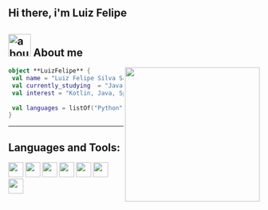 ## Hi there, i'm Luiz Felipe

## <img width="45" alt="about" src="https://raw.github.com/elizarov/elizarov/master/about.png"> About me

<img align="right" width="270" src="https://i2.wp.com/allhtaccess.info/wp-content/uploads/2018/03/programming.gif?fit=1281%2C716&ssl=1" />

```kotlin
object **LuizFelipe** {
 val name = "Luiz Felipe Silva Santos"
 val currently_studying  = "Java, Spring & Machine Learning"
 val interest = "Kotlin, Java, Spring, Mobile & Machine Learning"
 
 val languages = listOf("Python", "Java", "Kotlin") 
}
```

 <hr>
 
## **Languages and Tools:**  

<code><img height="30" src="https://img.shields.io/badge/Python-3776AB?style=for-the-badge&logo=python&logoColor=white"></code>
<code><img height="30" src="https://img.shields.io/badge/Pandas-2C2D72?style=for-the-badge&logo=pandas&logoColor=white"></code>
<code><img height="30" src="https://img.shields.io/badge/Jupyter-F37626.svg?&style=for-the-badge&logo=Jupyter&logoColor=white"></code>
<code><img height="30" src="https://img.shields.io/badge/scikit_learn-F7931E?style=for-the-badge&logo=scikit-learn&logoColor=white"></code>
<code><img height="30" src="https://img.shields.io/badge/Java-ED8B00?style=for-the-badge&logo=java&logoColor=white"></code>
<code><img height="30" src="https://img.shields.io/badge/Kotlin-0095D5?&style=for-the-badge&logo=kotlin&logoColor=white"></code>
<code><img height="30" src="https://img.shields.io/badge/Android-3DDC84?style=for-the-badge&logo=android&logoColor=white"></code>

  
